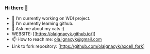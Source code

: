 ### Hi there 👋



- 🔭 I’m currently working on WDI project.
- 🌱 I’m currently learning github.
- 💬 Ask me about my cats :)
- WEBSITE: [[https://olaignacyk.github.io/]]
- 📫 How to reach me: ola.ignacyk@gmail.com
- Link to fork repository: [https://github.com/olaignacyk/axcell_fork]
